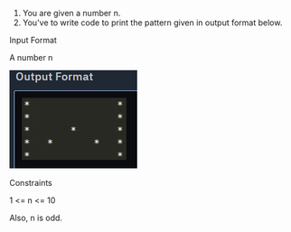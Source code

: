 1. You are given a number n.
2. You've to write code to print the pattern given in output format below.

Input Format

A number n

![img.png](img.png)

Constraints

1 <= n <= 10

Also, n is odd.